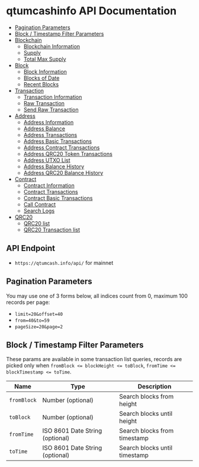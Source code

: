 # qtumcashinfo API Documentation

* [Pagination Parameters](#pagination-parameters)
* [Block / Timestamp Filter Parameters](#block--timestamp-filter-parameters)
* [Blockchain](https://github.com/Blockchain-Solutions-QTH/qtumcashinfo-api/blob/master/doc/blockchain.md)
  * [Blockchain Information](https://github.com/Blockchain-Solutions-QTH/qtumcashinfo-api/blob/master/doc/blockchain.md#Blockchain-Information)
  * [Supply](https://github.com/Blockchain-Solutions-QTH/qtumcashinfo-api/blob/master/doc/blockchain.md#Supply)
  * [Total Max Supply](https://github.com/Blockchain-Solutions-QTH/qtumcashinfo-api/blob/master/doc/blockchain.md#Total-Max-Supply)
* [Block](https://github.com/Blockchain-Solutions-QTH/qtumcashinfo-api/blob/master/doc/block.md)
  * [Block Information](https://github.com/Blockchain-Solutions-QTH/qtumcashinfo-api/blob/master/doc/block.md#Block-Information)
  * [Blocks of Date](https://github.com/Blockchain-Solutions-QTH/qtumcashinfo-api/blob/master/doc/block.md#Blocks-of-Date)
  * [Recent Blocks](https://github.com/Blockchain-Solutions-QTH/qtumcashinfo-api/blob/master/doc/block.md#Recent-Blocks)
* [Transaction](https://github.com/Blockchain-Solutions-QTH/qtumcashinfo-api/blob/master/doc/transaction.md)
  * [Transaction Information](https://github.com/Blockchain-Solutions-QTH/qtumcashinfo-api/blob/master/doc/transaction.md#Transaction-Information)
  * [Raw Transaction](https://github.com/Blockchain-Solutions-QTH/qtumcashinfo-api/blob/master/doc/transaction.md#Raw-Transaction)
  * [Send Raw Transaction](https://github.com/Blockchain-Solutions-QTH/qtumcashinfo-api/blob/master/doc/transaction.md#Send-Raw-Transaction)
* [Address](https://github.com/Blockchain-Solutions-QTH/qtumcashinfo-api/blob/master/doc/address.md)
  * [Address Information](https://github.com/Blockchain-Solutions-QTH/qtumcashinfo-api/blob/master/doc/address.md#Address-Information)
  * [Address Balance](https://github.com/Blockchain-Solutions-QTH/qtumcashinfo-api/blob/master/doc/address.md#Address-Balance)
  * [Address Transactions](https://github.com/Blockchain-Solutions-QTH/qtumcashinfo-api/blob/master/doc/address.md#Address-Transactions)
  * [Address Basic Transactions](https://github.com/Blockchain-Solutions-QTH/qtumcashinfo-api/blob/master/doc/address.md#Address-Basic-Transactions)
  * [Address Contract Transactions](https://github.com/Blockchain-Solutions-QTH/qtumcashinfo-api/blob/master/doc/address.md#Address-Contract-Transactions)
  * [Address QRC20 Token Transactions](https://github.com/Blockchain-Solutions-QTH/qtumcashinfo-api/blob/master/doc/address.md#Address-QRC20-Token-Transactions)
  * [Address UTXO List](https://github.com/Blockchain-Solutions-QTH/qtumcashinfo-api/blob/master/doc/address.md#Address-UTXO-List)
  * [Address Balance History](https://github.com/Blockchain-Solutions-QTH/qtumcashinfo-api/blob/master/doc/address.md#Address-Balance-History)
  * [Address QRC20 Balance History](https://github.com/Blockchain-Solutions-QTH/qtumcashinfo-api/blob/master/doc/address.md#Address-QRC20-Balance-History)
* [Contract](https://github.com/Blockchain-Solutions-QTH/qtumcashinfo-api/blob/master/doc/contract.md)
  * [Contract Information](https://github.com/Blockchain-Solutions-QTH/qtumcashinfo-api/blob/master/doc/contract.md#Contract-Information)
  * [Contract Transactions](https://github.com/Blockchain-Solutions-QTH/qtumcashinfo-api/blob/master/doc/contract.md#Contract-Transactions)
  * [Contract Basic Transactions](https://github.com/Blockchain-Solutions-QTH/qtumcashinfo-api/blob/master/doc/contract.md#Contract-Basic-Transactions)
  * [Call Contract](https://github.com/Blockchain-Solutions-QTH/qtumcashinfo-api/blob/master/doc/contract.md#Call-Contract)
  * [Search Logs](https://github.com/Blockchain-Solutions-QTH/qtumcashinfo-api/blob/master/doc/contract.md#Search-Logs)
* [QRC20](https://github.com/Blockchain-Solutions-QTH/qtumcashinfo-api/blob/master/doc/contract.md)
  * [QRC20 list](https://github.com/Blockchain-Solutions-QTH/qtumcashinfo-api/blob/master/doc/contract.md#QRC20-list)
  * [QRC20 Transaction list](https://github.com/Blockchain-Solutions-QTH/qtumcashinfo-api/blob/master/doc/contract.md#QRC20-Transaction-list)


## API Endpoint
* `https://qtumcash.info/api/` for mainnet


## Pagination Parameters

You may use one of 3 forms below, all indices count from 0, maximum 100 records per page:
* `limit=20&offset=40`
* `from=40&to=59`
* `pageSize=20&page=2`


## Block / Timestamp Filter Parameters

These params are available in some transaction list queries,
records are picked only when `fromBlock <= blockHeight <= toBlock`, `fromTime <= blockTimestamp <= toTime`.

<table>
    <thead>
        <tr>
            <th>Name</th>
            <th>Type</th>
            <th>Description</th>
        </tr>
    </thead>
    <tbody>
        <tr>
            <td><code>fromBlock</code></td>
            <td>Number (optional)</td>
            <td>Search blocks from height</td>
        </tr>
        <tr>
            <td><code>toBlock</code></td>
            <td>Number (optional)</td>
            <td>Search blocks until height</td>
        </tr>
        <tr>
            <td><code>fromTime</code></td>
            <td>ISO 8601 Date String (optional)</td>
            <td>Search blocks from timestamp</td>
        </tr>
        <tr>
            <td><code>toTime</code></td>
            <td>ISO 8601 Date String (optional)</td>
            <td>Search blocks until timestamp</td>
        </tr>
    </tbody>
</table>
